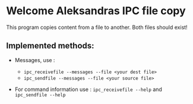 # Welcome Aleksandras IPC file copy

This program copies content from a file to another.
Both files should exist!

## Implemented methods:
- Messages, use : 
    - `ipc_receivefile --messages --file <your dest file>`
    - `ipc_sendfile --messages --file <your source file>`

- For command information use : `ipc_receivefile --help` and `ipc_sendfile --help`
